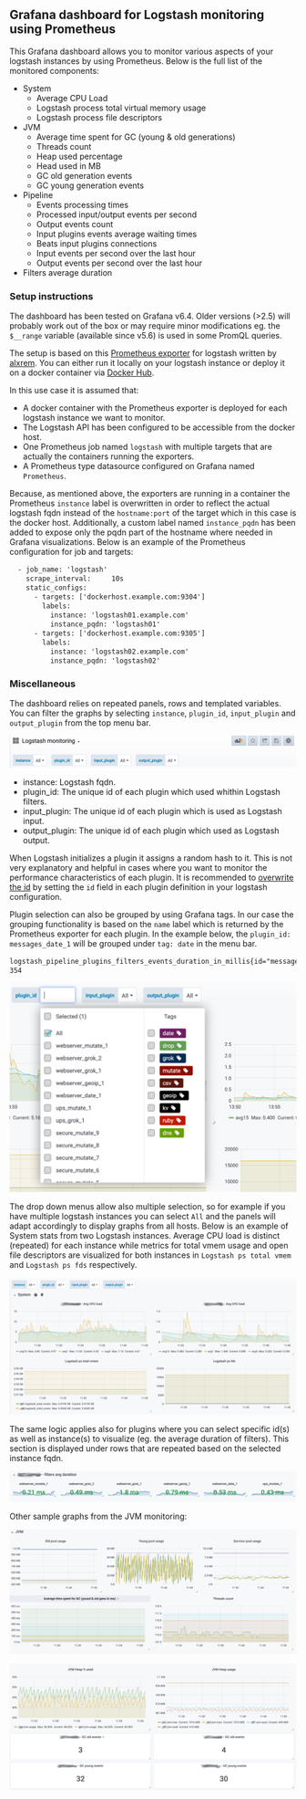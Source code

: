 ## Grafana dashboard for Logstash monitoring using Prometheus

This Grafana dashboard allows you to monitor various aspects of your logstash instances by using Prometheus.
Below is the full list of the monitored components:

* System
	* Average CPU Load
	* Logstash process total virtual memory usage
	* Logstash process file descriptors
* JVM
	* Average time spent for GC (young & old generations)
	* Threads count
	* Heap used percentage
	* Head used in MB
	* GC old generation events
	* GC young generation events
* Pipeline
	* Events processing times
	* Processed input/output events per second
	* Output events count
	* Input plugins events average waiting times
	* Beats input plugins connections
	* Input events per second over the last hour
	* Output events per second over the last hour
* Filters average duration


### Setup instructions

The dashboard has been tested on Grafana v6.4. Older versions (>2.5) will probably work out of the box or may require minor modifications eg. the `$__range` variable (available since v5.6) is used in some PromQL queries.

The setup is based on this [Prometheus exporter](https://github.com/alxrem/prometheus-logstash-exporter) for logstash written by [alxrem](https://github.com/alxrem). You can either run it locally on your logstash instance or deploy it on a docker container via [Docker Hub](https://hub.docker.com/r/alxrem/prometheus-logstash-exporter/).

In this use case it is assumed that:

* A docker container with the Prometheus exporter is deployed for each logstash instance we want to monitor.
* The Logstash API has been configured to be accessible from the docker host.
* One Prometheus job named `logstash` with multiple targets that are actually the containers running the exporters.
* A Prometheus type datasource configured on Grafana named `Prometheus`.

Because, as mentioned above, the exporters are running in a container the Prometheus `instance` label is overwritten in order to reflect the actual logstash fqdn instead of the `hostname:port` of the target which in this case is the docker host. Additionally, a custom label named `instance_pqdn` has been added to expose only the pqdn part of the hostname where needed in Grafana visualizations. Below is an example of the Prometheus configuration for job and targets:

```
  - job_name: 'logstash'
    scrape_interval:     10s
    static_configs:
      - targets: ['dockerhost.example.com:9304']
        labels:
          instance: 'logstash01.example.com'
          instance_pqdn: 'logstash01'
      - targets: ['dockerhost.example.com:9305']
        labels:
          instance: 'logstash02.example.com'
          instance_pqdn: 'logstash02'
```

### Miscellaneous
The dashboard relies on repeated panels, rows and templated variables. You can filter the graphs by selecting `instance`, `plugin_id`, `input_plugin` and `output_plugin` from the top menu bar.


![image](assets/menu.png)


* instance: Logstash fqdn.
* plugin_id: The unique id of each plugin which used whithin Logstash filters.
* input_plugin: The unique id of each plugin which is used as Logstash input.
* output_plugin: The unique id of each plugin which used as Logstash output.

When Logstash initializes a plugin it assigns a random hash to it. This is not very explanatory and helpful in cases where you want to monitor the performance characteristics of each plugin. It is recommended to [overwrite the id](https://www.elastic.co/guide/en/logstash/current/plugins-filters-grok.html#plugins-filters-grok-id) by setting the `id` field in each plugin definition in your logstash configuration.

Plugin selection can also be grouped by using Grafana tags. In our case the grouping functionality is based on the `name` label which is returned by the Prometheus exporter for each plugin. In the example below, the `plugin_id: messages_date_1` will be grouped under `tag: date` in the menu bar.

```
logstash_pipeline_plugins_filters_events_duration_in_millis{id="messages_date_1",name="date",pipeline="main"} 354
```


![image](assets/tags.png)


The drop down menus allow also multiple selection, so for example if you have multiple logstash instances you can select `All` and the panels will adapt accordingly to display graphs from all hosts. Below is an example of System stats from two Logstash instances. Average CPU load is distinct (repeated) for each instance while metrics for total vmem usage and open file descriptors are visualized for both instances in `Logstash ps total vmem` and `Logstash ps fds` respectively.


![image](assets/system.png)


The same logic applies also for plugins where you can select specific id(s) as well as instance(s) to visualize (eg. the average duration of filters). This section is displayed under rows that are repeated based on the selected instance fqdn.


![image](assets/filters_duration.png)


Other sample graphs from the JVM monitoring:


![image](assets/jvm01.png)


![image](assets/jvm02.png)

